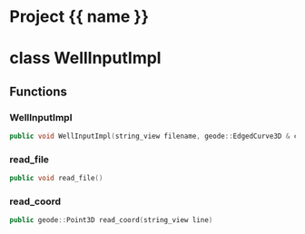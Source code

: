 <script setup>
import {useRoute} from 'vitepress'
const {path} = useRoute()
const tokens = path.split('/')
const words = tokens[2].split('-');
for (let i = 0; i < words.length; i++) {
    words[i] = words[i].charAt(0).toUpperCase() + words[i].slice(1);
    words[i] = words[i].replace('geode', 'Geode')
}
const name = words.join('-');
</script>
# Project {{ name }}

# class WellInputImpl


## Functions

### WellInputImpl

```cpp
public void WellInputImpl(string_view filename, geode::EdgedCurve3D & curve)
```


### read_file

```cpp
public void read_file()
```


### read_coord

```cpp
public geode::Point3D read_coord(string_view line)
```




